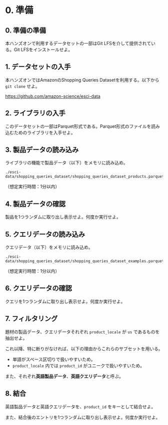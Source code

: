 # 0. 準備

## 0. 準備の準備

本ハンズオンで利用するデータセットの一部はGit LFSを介して提供されている。Git LFSをインストールせよ。

## 1. データセットの入手

本ハンズオンではAmazonのShopping Queries Datasetを利用する。以下から `git clone` せよ。

https://github.com/amazon-science/esci-data

## 2. ライブラリの入手

このデータセットの一部はParquet形式である。Parquet形式のファイルを読み込むためのライブラリを入手せよ。

## 3. 製品データの読み込み

ライブラリの機能で製品データ（以下）をメモリに読み込め。

```
./esci-data/shopping_queries_dataset/shopping_queries_dataset_products.parquet
```

（想定実行時間：1分以内）

## 4. 製品データの確認

製品を1つランダムに取り出し表示せよ。何度か実行せよ。

## 5. クエリデータの読み込み

クエリデータ（以下）をメモリに読み込め。

```
./esci-data/shopping_queries_dataset/shopping_queries_dataset_examples.parquet
```

（想定実行時間：1分以内）

## 6. クエリデータの確認

クエリを1つランダムに取り出し表示せよ。何度か実行せよ。

## 7. フィルタリング

題材の製品データ、クエリデータそれぞれ `product_locale` が `us` であるものを抽出せよ。

これ以降、特に断りがなければ、以下の理由からこれらのサブセットを用いる。

- 単語がスペース区切りで扱いやすいため。
- `product_locale` 内では `product_id` がユニークで扱いやすいため。

また、それぞれ**英語製品データ**、**英語クエリデータ**と呼ぶ。

## 8. 結合

英語製品データと英語クエリデータを、`product_id` をキーとして結合せよ。

また、結合後のエントリを1つランダムに取り出し表示せよ。何度か実行せよ。

